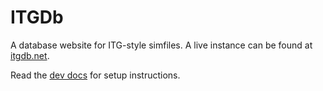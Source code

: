 # ITGDb

A database website for ITG-style simfiles. A live instance can be found at [itgdb.net](https://itgdb.net).

Read the [dev docs](docs/dev_docs.md) for setup instructions.
